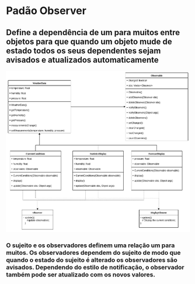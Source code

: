 # Padão Observer

## Define a dependência de um para muitos entre objetos para que quando um objeto mude de estado todos os seus dependentes sejam avisados e atualizados automaticamente
 
 ![Diagrama de classe](https://github.com/wallace-noronha/padroesdeprojeto/blob/master/src/main/java/br/com/padroesdeprojeto/observer/ClassDiagram.png)
 
 
 ### O sujeito e os observadores definem uma relação um para muitos. Os observadores dependem do sujeito de modo que quando o estado do sujeito é alterado os observadores são avisados. Dependendo do estilo de notificação, o observador também pode ser atualizado com os novos valores.